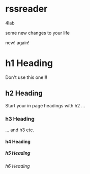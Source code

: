 rssreader
=========

4lab


some new changes to your life

new!
again!

# h1 Heading
Don't use this one!!!

## h2 Heading
Start your in page headings with h2 ...
### h3 Heading
... and h3 etc.
#### h4 Heading
##### h5 Heading
###### h6 Heading
